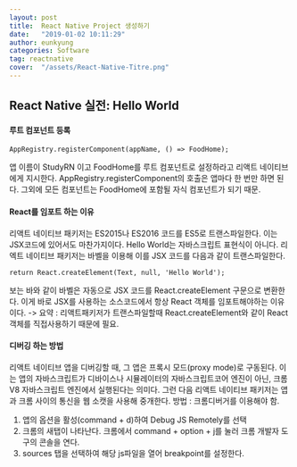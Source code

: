 ```yaml
---
layout: post
title:  React Native Project 생성하기
date:   "2019-01-02 10:11:29"
author: eunkyung
categories: Software
tag: reactnative
cover:  "/assets/React-Native-Titre.png"
---
```


## React Native 실전: Hello World

#### 루트 컴포넌트 등록
```
AppRegistry.registerComponent(appName, () => FoodHome);
```
앱 이름이 StudyRN 이고 FoodHome를 루트 컴포넌트로 설정하라고 리액트 네이티브에게 지시한다. AppRegistry.registerComponent의 호출은 앱마다 한 번만 하면 된다. 그외에 모든 컴포넌트는 FoodHome에 포함될 자식 컴포넌트가 되기 때문.

#### React를 임포트 하는 이유
리액트 네이티브 패키저는 ES2015나 ES2016 코드를 ES5로 트랜스파일한다. 이는 JSX코드에 있어서도 마찬가지이다.  <Text>Hello World</Text>는 자바스크립트 표현식이 아니다. 리엑트 네이티브 패키저는 바벨을 이용해 이를 JSX 코드를 다음과 같이 트랜스파일한다.
```
return React.createElement(Text, null, 'Hello World');
```
보는 바와 같이 바벨은 자동으로 JSX 코드를 React.createElement 구문으로 변환한다. 이게 바로 JSX를 사용하는 소스코드에서 항상 React 객체를 임포트해야하는 이유이다.
-> 요약 : 리액트패키저가 트랜스파일할때 React.createElement와 같이 React 객체를 직접사용하기 때문에 필요.

#### 디버깅 하는 방법
리액트 네이티브 앱을 디버깅할 때, 그 앱은 프록시 모드(proxy mode)로 구동된다. 이는 앱의 자바스크립트가 디바이스나 시뮬레이터의 자바스크립트코어 엔진이 아닌, 크롬 V8 자바스크립트 엔진에서 실행된다는 의미다. 그런 다음 리액트 네이티브 패키저는 앱과 크롬 사이의 통신을 웹 소캣을 사용해 중개한다.
방법 : 크롬디버거를 이용해야 함. 
1. 앱의 옵션을 활성(command + d)하여 Debug JS Remotely를 선택
2. 크롬의 새탭이 나타난다. 크롬에서 command + option + j를 눌러 크롬 개발자 도구의 콘솔을 연다.
3. sources 탭을 선택하여 해당 js파일을 열어 breakpoint를 설정한다.
